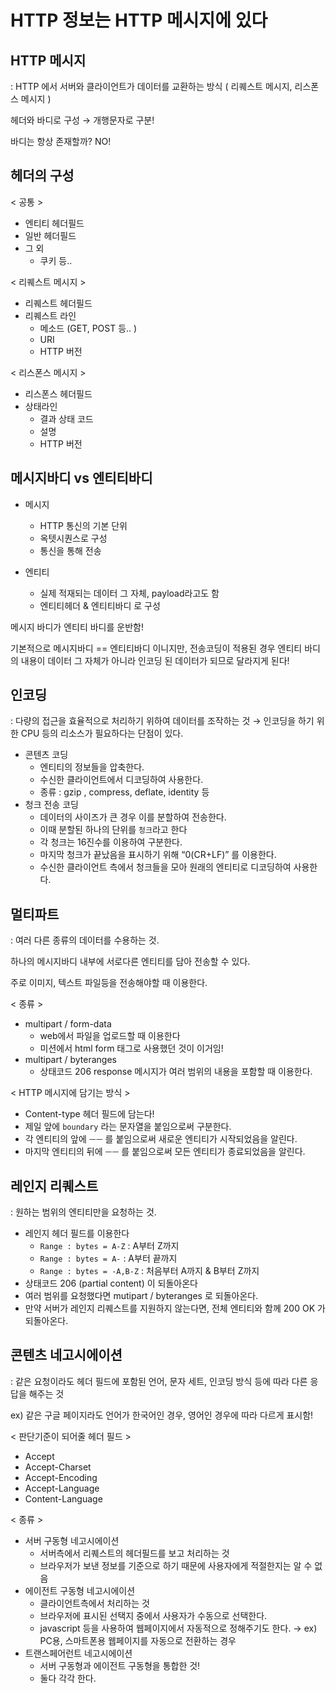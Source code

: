 # HTTP 정보는 HTTP 메시지에 있다

## HTTP 메시지

: HTTP 에서 서버와 클라이언트가 데이터를 교환하는 방식 ( 리퀘스트 메시지, 리스폰스 메시지 )

헤더와 바디로 구성 → 개행문자로 구분!

바디는 항상 존재할까? NO!

## 헤더의 구성

< 공통 >

- 엔티티 헤더필드
- 일반 헤더필드
- 그 외
    - 쿠키 등..

< 리퀘스트 메시지 >

- 리퀘스트 헤더필드
- 리퀘스트 라인
    - 메소드 (GET, POST 등.. )
    - URI
    - HTTP 버전
    

< 리스폰스 메시지 >

- 리스폰스 헤더필드
- 상태라인
    - 결과 상태 코드
    - 설명
    - HTTP 버전
    

## 메시지바디 vs 엔티티바디

- 메시지
    - HTTP 통신의 기본 단위
    - 옥텟시퀀스로 구성
    - 통신을 통해 전송
    
- 엔티티
    - 실제 적재되는 데이터 그 자체, payload라고도 함
    - 엔티티헤더 & 엔티티바디 로 구성

메시지 바디가 엔티티 바디를 운반함!

기본적으로 메시지바디 == 엔티티바디 이니지만, 전송코딩이 적용된 경우 엔티티 바디의 내용이 데이터 그 자체가 아니라 인코딩 된 데이터가 되므로 달라지게 된다!

## 인코딩

: 다량의 접근을 효율적으로 처리하기 위하여 데이터를 조작하는 것
  → 인코딩을 하기 위한 CPU 등의 리소스가 필요하다는 단점이 있다.

- 콘텐츠 코딩
    - 엔티티의 정보들을 압축한다.
    - 수신한 클라이언트에서 디코딩하여 사용한다.
    - 종류 : gzip , compress, deflate, identity 등
- 청크 전송 코딩
    - 데이터의 사이즈가 큰 경우 이를 분할하여 전송한다.
    - 이때 분할된 하나의 단위를 `청크`라고 한다
    - 각 청크는 16진수를 이용하여 구분한다.
    - 마지막 청크가 끝났음을 표시하기 위해  “0(CR+LF)” 를 이용한다.
    - 수신한 클라이언트 측에서 청크들을 모아 원래의 엔티티로 디코딩하여 사용한다.

## 멀티파트

: 여러 다른 종류의 데이터를 수용하는 것.

하나의 메시지바디 내부에 서로다른 엔티티를 담아 전송할 수 있다.

주로 이미지, 텍스트 파일등을 전송해야할 때 이용한다.

< 종류 >

- multipart / form-data
    - web에서 파일을 업로드할 때 이용한다
    - 미션에서 html form 태그로 사용했던 것이 이거임!
- multipart / byteranges
    - 상태코드 206 response 메시지가 여러 범위의 내용을 포함할 때 이용한다.

< HTTP 메시지에 담기는 방식 >

- Content-type 헤더 필드에 담는다!
- 제일 앞에 `boundary` 라는 문자열을 붙임으로써 구분한다.
- 각 엔티티의 앞에  `ㅡㅡ`  를 붙임으로써 새로운 엔티티가 시작되었음을 알린다.
- 마지막 엔티티의 뒤에 `ㅡㅡ`  를 붙임으로써 모든 엔티티가 종료되었음을 알린다.

## 레인지 리퀘스트

: 원하는 범위의 엔티티만을 요청하는 것.

- 레인지 헤더 필드를 이용한다
    - `Range : bytes = A-Z` : A부터 Z까지
    - `Range : bytes = A-` : A부터 끝까지
    - `Range : bytes = -A,B-Z` : 처음부터 A까지 & B부터 Z까지
- 상태코드 206 (partial content) 이 되돌아온다
- 여러 범위를 요청했다면 mutipart / byteranges 로 되돌아온다.
- 만약 서버가 레인지 리퀘스트를 지원하지 않는다면, 전체 엔티티와 함께 200 OK 가 되돌아온다.

## 콘텐츠 네고시에이션

: 같은 요청이라도 헤더 필드에 포함된 언어, 문자 세트, 인코딩 방식 등에 따라 다른 응답을 해주는 것

ex) 같은 구글 페이지라도 언어가 한국어인 경우, 영어인 경우에 따라 다르게 표시함!

< 판단기준이 되어줄 헤더 필드 >

- Accept
- Accept-Charset
- Accept-Encoding
- Accept-Language
- Content-Language

< 종류 >

- 서버 구동형 네고시에이션
    - 서버측에서 리퀘스트의 헤더필드를 보고 처리하는 것
    - 브라우저가 보낸 정보를 기준으로 하기 때문에 사용자에게 적절한지는 알 수 없음
- 에이전트 구동형 네고시에이션
    - 클라이언트측에서 처리하는 것
    - 브라우저에 표시된 선택지 중에서 사용자가 수동으로 선택한다.
    - javascript 등을 사용하여 웹페이지에서 자동적으로 정해주기도 한다.
    → ex) PC용, 스마트폰용 웹페이지를 자동으로 전환하는 경우
- 트랜스페어런트 네고시에이션
    - 서버 구동형과 에이전트 구동형을 통합한 것!
    - 둘다 각각 한다.